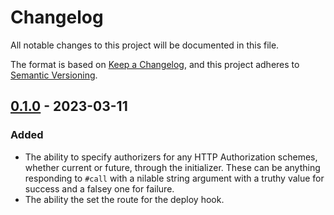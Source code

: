 # Changelog

All notable changes to this project will be documented in this file.

The format is based on [Keep a Changelog](https://keepachangelog.com/en/1.0.0/), and this project adheres to [Semantic Versioning](https://semver.org/spec/v2.0.0.html).

## [0.1.0](https://github.com/michaelherold/bridgetown-deploy_hook/tree/v0.1.0) - 2023-03-11

### Added

- The ability to specify authorizers for any HTTP Authorization schemes, whether current or future, through the initializer. These can be anything responding to `#call` with a nilable string argument with a truthy value for success and a falsey one for failure.
- The ability the set the route for the deploy hook.
